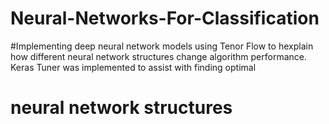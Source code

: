 # Neural-Networks-For-Classification

#Implementing deep neural network models using Tenor Flow to hexplain how different neural network structures change algorithm performance. Keras Tuner was implemented to assist with finding optimal
# neural network structures
